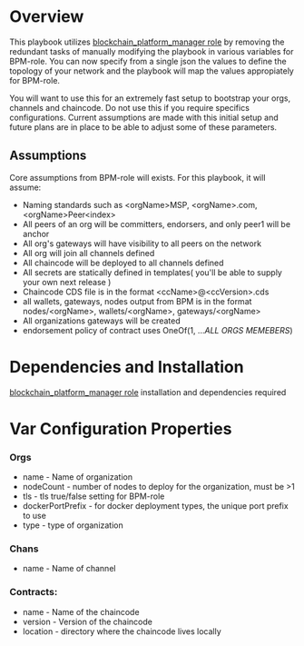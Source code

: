 # Overview

This playbook utilizes [blockchain_platform_manager role](https://galaxy.ansible.com/ibm/blockchain_platform_manager) by removing the redundant tasks
of manually modifying the playbook in various variables for BPM-role. You can now specify from a single json the values 
to define the topology of your network and the playbook will map the values appropiately for BPM-role.

You will want to use this for an extremely fast setup to bootstrap your orgs, channels and chaincode. Do not use this
if you require specifics configurations. Current assumptions are made with this initial setup and future
plans are in place to be able to adjust some of these parameters.

## Assumptions

Core assumptions from BPM-role will exists. For this playbook, it will assume:

 - Naming standards such as \<orgName>MSP, \<orgName>.com, \<orgName>Peer\<index>
 - All peers of an org will be committers, endorsers, and only peer1 will be anchor
 - All org's gateways will have visibility to all peers on the network
 - All org will join all channels defined
 - All chaincode will be deployed to all channels defined
 - All secrets are statically defined in templates( you'll be able to supply your own next release )
 - Chaincode CDS file is in the format \<ccName>@\<ccVersion>.cds
 - all wallets, gateways, nodes output from BPM is in the format nodes/\<orgName>, wallets/\<orgName>, gateways/\<orgName>
 - All organizations gateways will be created
 - endorsement policy of contract uses OneOf(1, ...*ALL ORGS MEMEBERS*)
 
# Dependencies and Installation

[blockchain_platform_manager role](https://galaxy.ansible.com/ibm/blockchain_platform_manager) installation and dependencies required

# Var Configuration Properties

### Orgs

- name - Name of organization
- nodeCount - number of nodes to deploy for the organization, must be >1
- tls - tls true/false setting for BPM-role
- dockerPortPrefix - for docker deployment types, the unique port prefix to use
- type - type of organization

### Chans

- name - Name of channel

### Contracts:

- name - Name of the chaincode
- version - Version of the chaincode
- location - directory where the chaincode lives locally